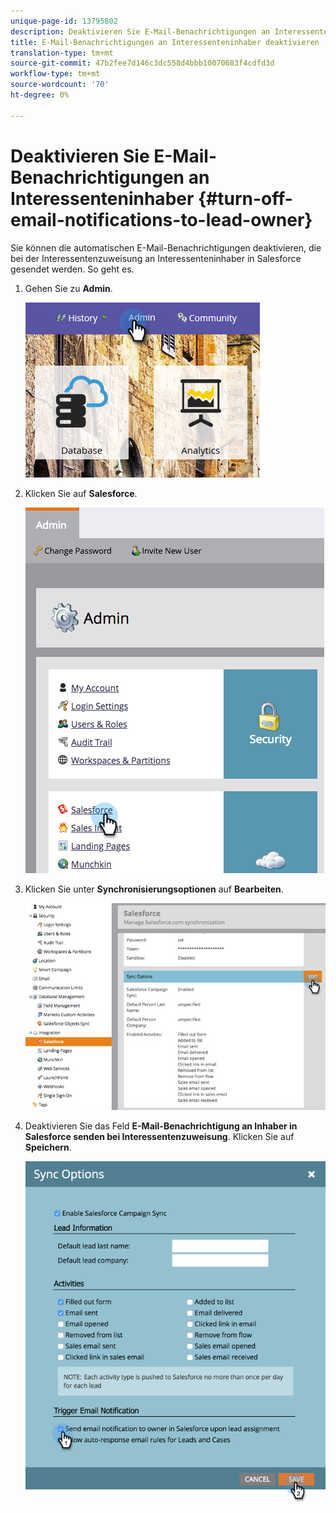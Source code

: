 ```yaml
---
unique-page-id: 13795802
description: Deaktivieren Sie E-Mail-Benachrichtigungen an Interessenteninhaber - Marketing-Dokumente - Produktdokumentation
title: E-Mail-Benachrichtigungen an Interessenteninhaber deaktivieren
translation-type: tm+mt
source-git-commit: 47b2fee7d146c3dc558d4bbb10070683f4cdfd3d
workflow-type: tm+mt
source-wordcount: '70'
ht-degree: 0%

---
```



# Deaktivieren Sie E-Mail-Benachrichtigungen an Interessenteninhaber {#turn-off-email-notifications-to-lead-owner}

Sie können die automatischen E-Mail-Benachrichtigungen deaktivieren, die bei der Interessentenzuweisung an Interessenteninhaber in Salesforce gesendet werden. So geht es.

1. Gehen Sie zu **Admin**.

   ![](assets/admin-1.png)

1. Klicken Sie auf **Salesforce**.

   ![](assets/adminsalesforce.png)

1. Klicken Sie unter **Synchronisierungsoptionen** auf **Bearbeiten**.

   ![](assets/salesforcesummary2.jpg)

1. Deaktivieren Sie das Feld **E-Mail-Benachrichtigung an Inhaber in Salesforce senden bei Interessentenzuweisung**. Klicken Sie auf **Speichern**.

   ![](assets/new-screen.png)

